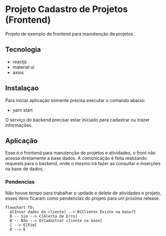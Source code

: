 # Projeto Cadastro de Projetos (Frontend)
Projeto de exemplo de frontend para manutenção de projetos.
## Tecnologia
* reactjs
* material ui
* axios

## Instalaçao
Para iniciar aplicação somente precisa executar o comando abaixo:
* yarn start

O serviço do backend precisar estar iniciado para cadastrar ou trazer informações.
## Aplicação
Esse é o frontend para manutenção de projetos e atividades, o front não acessa diretamente a base dados. A comunicação é feita realizando requests para o backend, onde o mesmo irá fazer as consultar e inserções na base de dados,
### Pendencias
Não houve tempo para trabalhar o updade e delete de atividades e projeto, esses itens ficaram como pendencias do projeto para um proxima release.

```mermaid
flowchart TD;
  A[Inser dados do cliente] --> B{Cliente Existe na base?}
  B -- Sim --> C[Alerta de Erro]
  B -- Não --> D[Cadastrar cliente na base]
  C --> E[Fim]
  D --> E
```
   
